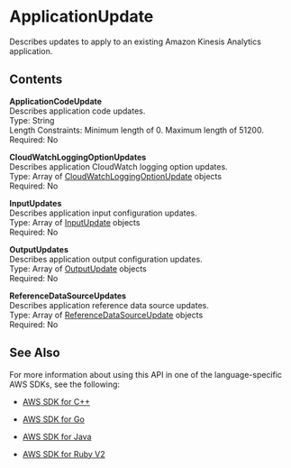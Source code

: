 # ApplicationUpdate<a name="API_ApplicationUpdate"></a>

Describes updates to apply to an existing Amazon Kinesis Analytics application\.

## Contents<a name="API_ApplicationUpdate_Contents"></a>

 **ApplicationCodeUpdate**   
Describes application code updates\.  
Type: String  
Length Constraints: Minimum length of 0\. Maximum length of 51200\.  
Required: No

 **CloudWatchLoggingOptionUpdates**   
Describes application CloudWatch logging option updates\.  
Type: Array of [CloudWatchLoggingOptionUpdate](API_CloudWatchLoggingOptionUpdate.md) objects  
Required: No

 **InputUpdates**   
Describes application input configuration updates\.  
Type: Array of [InputUpdate](API_InputUpdate.md) objects  
Required: No

 **OutputUpdates**   
Describes application output configuration updates\.  
Type: Array of [OutputUpdate](API_OutputUpdate.md) objects  
Required: No

 **ReferenceDataSourceUpdates**   
Describes application reference data source updates\.  
Type: Array of [ReferenceDataSourceUpdate](API_ReferenceDataSourceUpdate.md) objects  
Required: No

## See Also<a name="API_ApplicationUpdate_SeeAlso"></a>

For more information about using this API in one of the language\-specific AWS SDKs, see the following:

+  [AWS SDK for C\+\+](http://docs.aws.amazon.com/goto/SdkForCpp/kinesisanalytics-2015-08-14/ApplicationUpdate) 

+  [AWS SDK for Go](http://docs.aws.amazon.com/goto/SdkForGoV1/kinesisanalytics-2015-08-14/ApplicationUpdate) 

+  [AWS SDK for Java](http://docs.aws.amazon.com/goto/SdkForJava/kinesisanalytics-2015-08-14/ApplicationUpdate) 

+  [AWS SDK for Ruby V2](http://docs.aws.amazon.com/goto/SdkForRubyV2/kinesisanalytics-2015-08-14/ApplicationUpdate) 